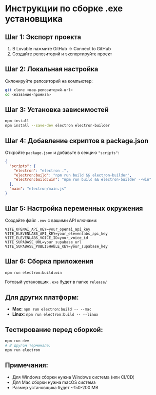 # Инструкции по сборке .exe установщика

## Шаг 1: Экспорт проекта
1. В Lovable нажмите GitHub → Connect to GitHub
2. Создайте репозиторий и экспортируйте проект

## Шаг 2: Локальная настройка
Склонируйте репозиторий на компьютер:
```bash
git clone <ваш-репозиторий-url>
cd <название-проекта>
```

## Шаг 3: Установка зависимостей
```bash
npm install
npm install --save-dev electron electron-builder
```

## Шаг 4: Добавление скриптов в package.json
Откройте `package.json` и добавьте в секцию `"scripts"`:
```json
{
  "scripts": {
    "electron": "electron .",
    "electron:build": "npm run build && electron-builder",
    "electron:build:win": "npm run build && electron-builder --win"
  },
  "main": "electron/main.js"
}
```

## Шаг 5: Настройка переменных окружения
Создайте файл `.env` с вашими API ключами:
```
VITE_OPENAI_API_KEY=your_openai_api_key
VITE_ELEVENLABS_API_KEY=your_elevenlabs_api_key
VITE_ELEVENLABS_VOICE_ID=your_voice_id
VITE_SUPABASE_URL=your_supabase_url
VITE_SUPABASE_PUBLISHABLE_KEY=your_supabase_key
```

## Шаг 6: Сборка приложения
```bash
npm run electron:build:win
```

Готовый установщик `.exe` будет в папке `release/`

## Для других платформ:
- **Mac**: `npm run electron:build -- --mac`
- **Linux**: `npm run electron:build -- --linux`

## Тестирование перед сборкой:
```bash
npm run dev
# В другом терминале:
npm run electron
```

## Примечания:
- Для Windows сборки нужна Windows система (или CI/CD)
- Для Mac сборки нужна macOS система
- Размер установщика будет ~150-200 MB
